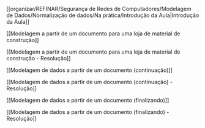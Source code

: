 [[organizar/REFINAR/Segurança de Redes de Computadores/Modelagem de Dados/Normalização de dados/Na prática/Introdução da Aula|Introdução da Aula]]

[[Modelagem a partir de um documento para uma loja de material de construção]]

[[Modelagem a partir de um documento para uma loja de material de construção - Resolução]]

[[Modelagem de dados a partir de um documento (continuação)]]

[[Modelagem de dados a partir de um documento (continuação) - Resolução]]

[[Modelagem de dados a partir de um documento (finalizando)]]

[[Modelagem de dados a partir de um documento (finalizando) - Resolução]]
